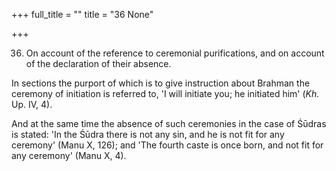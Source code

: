 +++
full_title = ""
title = "36 None"

+++


36. On account of the reference to ceremonial purifications, and on account of the declaration of their absence.

In sections the purport of which is to give instruction about Brahman the ceremony of initiation is referred to, 'I will initiate you; he initiated him' (_Kh._ Up. IV, 4).

 And at the same time the absence of such ceremonies in the case of Śūdras is stated: 'In the Śūdra there is not any sin, and he is not fit for any ceremony' (Manu X, 126); and 'The fourth caste is once born, and not fit for any ceremony' (Manu X, 4).


